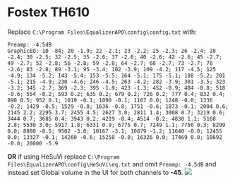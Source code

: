 # Fostex TH610
Replace `C:\Program Files\EqualizerAPO\config\config.txt` with:
```
Preamp: -4.5dB
GraphicEQ: 10 -84; 20 -1.9; 22 -2.1; 23 -2.2; 25 -2.3; 26 -2.4; 28 -2.4; 30 -2.5; 32 -2.5; 35 -2.6; 37 -2.6; 40 -2.6; 42 -2.6; 45 -2.7; 49 -2.7; 52 -2.8; 56 -2.8; 59 -2.8; 64 -2.7; 68 -2.7; 73 -2.7; 78 -2.6; 83 -2.8; 89 -3.1; 95 -3.4; 102 -3.9; 109 -4.2; 117 -4.5; 125 -4.9; 134 -5.2; 143 -5.4; 153 -5.5; 164 -5.1; 175 -5.1; 188 -5.2; 201 -5.1; 215 -4.9; 230 -4.6; 246 -4.5; 263 -4.2; 282 -3.9; 301 -3.5; 323 -3.2; 345 -2.7; 369 -2.3; 395 -1.9; 423 -1.3; 452 -0.9; 484 -0.8; 518 -0.6; 554 -0.2; 593 0.2; 635 0.2; 679 0.2; 726 0.2; 777 0.4; 832 0.4; 890 0.5; 952 0.1; 1019 -0.1; 1090 -0.1; 1167 0.0; 1248 -0.0; 1336 -0.2; 1429 -0.5; 1529 -0.8; 1636 -0.8; 1751 -0.6; 1873 -0.1; 2004 0.6; 2145 2.2; 2295 3.7; 2455 4.5; 2627 3.0; 2811 1.4; 3008 0.7; 3219 0.6; 3444 0.7; 3685 0.4; 3943 0.2; 4219 -0.4; 4514 -0.2; 4830 1.1; 5168 2.8; 5530 3.0; 5917 1.8; 6331 0.9; 6775 0.7; 7249 1.1; 7756 0.3; 8299 0.0; 8880 -0.5; 9502 -3.0; 10167 -3.1; 10879 -1.2; 11640 -0.0; 12455 0.0; 13327 -0.1; 14260 -0.6; 15258 -0.0; 16326 0.0; 17469 0.0; 18692 -0.0; 20000 -5.9
```
**OR** if using HeSuVi replace `C:\Program Files\EqualizerAPO\config\HeSuVi\eq.txt` and omit `Preamp: -4.5dB` and instead set Global volume in the UI for both channels to **-45**.
![](https://raw.githubusercontent.com/jaakkopasanen/AutoEq/master/results/SBAF-Serious/innerfidelity/onear/Fostex%20TH610/Fostex%20TH610.png)